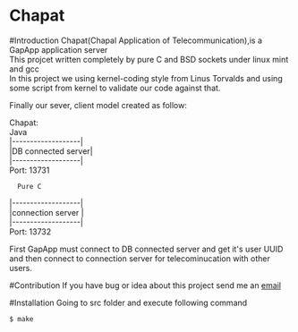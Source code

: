 Chapat
======
#Introduction
Chapat(Chapal Application of Telecommunication),is a GapApp application server  
This projcet written completely by pure C and BSD sockets under linux mint and gcc  
In this project we using kernel-coding style from Linus Torvalds and using some script from kernel to validate our code against that.

Finally our sever, client model created as follow:  

Chapat:  
       Java  
|-------------------|  
|DB connected server|  
|-------------------|  
Port: 13731  
  
      Pure C  
|-------------------|  
|connection server  |  
|-------------------|  
Port: 13732  
  
First GapApp must connect to DB connected server and get it's user UUID and then connect to connection server for telecominucation with other
users.

#Contribution
If you have bug or idea about this project send me an [email](mailto:parham.alvani@gmail.com)

#Installation
Going to src folder and execute following command

	$ make

